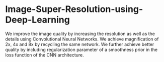 # Image-Super-Resolution-using-Deep-Learning
We improve the image quality by increasing the resolution as well as the details using Convolutional Neural Networks. We achieve magnification of 2x, 4x and 8x by recycling the same network. We further achieve better quality by including regularization parameter of a smoothness prior in the loss function of the CNN architecture. 
